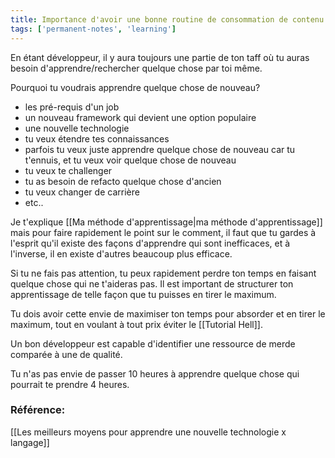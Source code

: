 ```yaml
---
title: Importance d'avoir une bonne routine de consommation de contenu
tags: ['permanent-notes', 'learning']
---
```


En étant développeur, il y aura toujours une partie de ton taff où tu auras besoin d'apprendre/rechercher quelque chose par toi même. 

Pourquoi tu voudrais apprendre quelque chose de nouveau?
- les pré-requis d'un job
- un nouveau framework qui devient une option populaire
- une nouvelle technologie
- tu veux étendre tes connaissances
- parfois tu veux juste apprendre quelque chose de nouveau car tu t'ennuis, et tu veux voir quelque chose de nouveau
- tu veux te challenger
- tu as besoin de refacto quelque chose d'ancien
- tu veux changer de carrière
- etc..

Je t'explique [[Ma méthode d'apprentissage|ma méthode d'apprentissage]] mais pour faire rapidement le point sur le comment, il faut que tu gardes à l'esprit qu'il existe des façons d'apprendre qui sont inefficaces, et à l'inverse, il en existe d'autres beaucoup plus efficace.

Si tu ne fais pas attention, tu peux rapidement perdre ton temps en faisant quelque chose qui ne t'aideras pas. Il est important de structurer ton apprentissage de telle façon que tu puisses en tirer le maximum. 

Tu dois avoir cette envie de maximiser ton temps pour absorder et en tirer le maximum, tout en voulant à tout prix éviter le [[Tutorial Hell]].

Un bon développeur est capable d'identifier une ressource de merde comparée à une de qualité.

Tu n'as pas envie de passer 10 heures à apprendre quelque chose qui pourrait te prendre 4 heures.

### Référence: 
[[Les meilleurs moyens pour apprendre une nouvelle technologie x langage]]